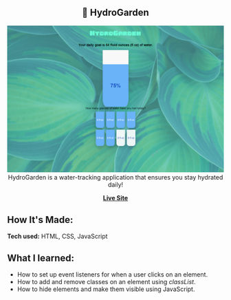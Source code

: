 <div align="center">

  <h2 align="center">🚰 HydroGarden</h2>

<a href="https://stephnicoledev.github.io/hydro-garden/"><img src="demo.png" width="800"><a/>
   <br/>
HydroGarden is a water-tracking application that ensures you stay hydrated daily!

<a href="https://stephnicoledev.github.io/hydro-garden/"><strong>Live Site</strong></a></div>

## How It's Made:

**Tech used:** HTML, CSS, JavaScript

## What I learned:
<ul>
  <li>How to set up event listeners for when a user clicks on an element.</li>
  <li>How to add and remove classes on an element using <em>classList</em>.</li>
  <li>How to hide elements and make them visible using JavaScript.</li>
</ul>
</div>
